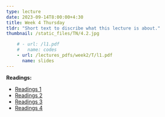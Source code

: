 ```yaml
---
type: lecture
date: 2023-09-14T8:00:00+4:30
title: Week 4 Thursday
tldr: "Short text to discribe what this lecture is about."
thumbnail: /static_files/TN/4.2.jpg

    # - url: /l1.pdf
    #   name: codes
    - url: /lectures_pdfs/week2/T/l1.pdf
      name: slides
---
```

**Readings:**
- [Readings 1](/readings_pdfs/week2/TH/r1.pdf)
- [Readings 2](/readings_pdfs/week2/TH/r2.pdf)
- [Readings 3](/readings_pdfs/week2/TH/r3.pdf)
- [Readings 4](/readings_pdfs/week2/TH/r4.pdf)


